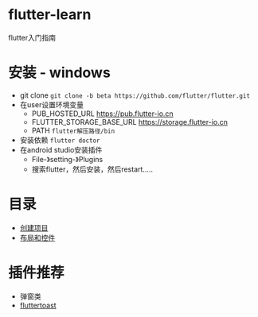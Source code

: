 # flutter-learn
flutter入门指南

# 安装 - windows
* git clone `git clone -b beta https://github.com/flutter/flutter.git`
* 在user设置环境变量
  * PUB_HOSTED_URL https://pub.flutter-io.cn
  * FLUTTER_STORAGE_BASE_URL https://storage.flutter-io.cn
  * PATH `flutter解压路径/bin`
* 安装依赖 `flutter doctor`
* 在android studio安装插件
  * File-》setting-》Plugins
  * 搜索flutter，然后安装，然后restart.....

# 目录
* <a href="https://github.com/Jon-Millent/flutter-learn/blob/master/create-project.md">创建项目</a>
* <a href="https://github.com/Jon-Millent/flutter-learn/blob/master/layout-and-controls.md">布局和控件</a>

# 插件推荐
* 弹窗类
 * <a href="https://pub.dartlang.org/packages/fluttertoast#-readme-tab-">fluttertoast</a>
